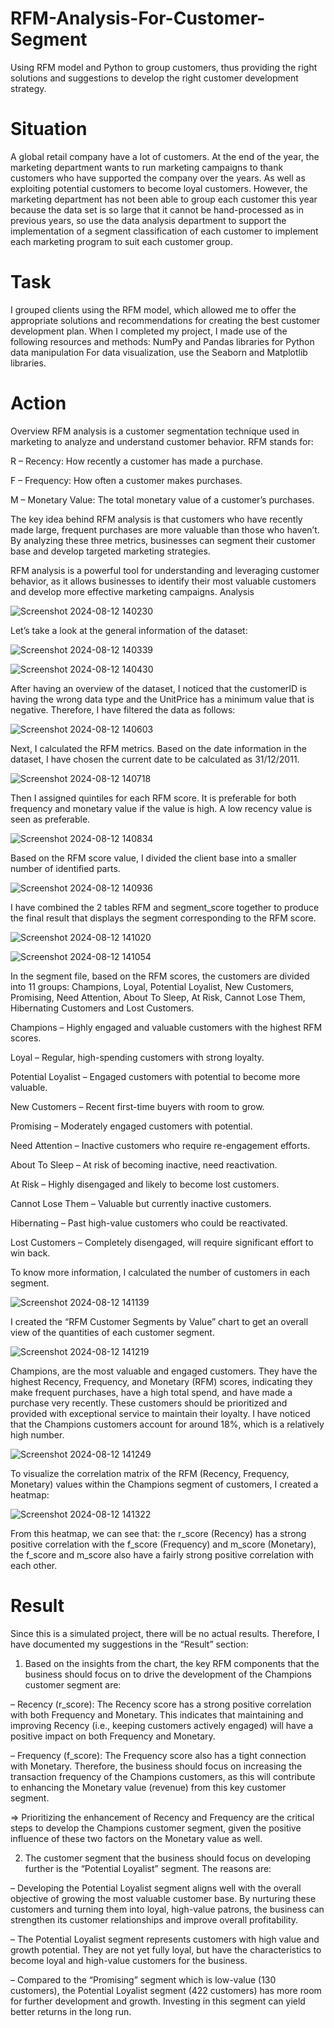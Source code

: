 # RFM-Analysis-For-Customer-Segment
Using RFM model and Python to group customers, thus providing the right solutions and suggestions to develop the right customer development strategy.
# Situation
A global retail company have a lot of customers. At the end of the year, the marketing department wants to run marketing campaigns to thank customers who have supported the company over the years. As well as exploiting potential customers to become loyal customers. However, the marketing department has not been able to group each customer this year because the data set is so large that it cannot be hand-processed as in previous years, so use the data analysis department to support the implementation of a segment classification of each customer to implement each marketing program to suit each customer group.
# Task
I grouped clients using the RFM model, which allowed me to offer the appropriate solutions and recommendations for creating the best customer development plan.
When I completed my project, I made use of the following resources and methods:
NumPy and Pandas libraries for Python data manipulation
For data visualization, use the Seaborn and Matplotlib libraries.
# Action
Overview
RFM analysis is a customer segmentation technique used in marketing to analyze and understand customer behavior. RFM stands for:

R – Recency: How recently a customer has made a purchase.

F – Frequency: How often a customer makes purchases.

M – Monetary Value: The total monetary value of a customer’s purchases.

The key idea behind RFM analysis is that customers who have recently made large, frequent purchases are more valuable than those who haven’t. By analyzing these three metrics, businesses can segment their customer base and develop targeted marketing strategies.

RFM analysis is a powerful tool for understanding and leveraging customer behavior, as it allows businesses to identify their most valuable customers and develop more effective marketing campaigns.
Analysis

![Screenshot 2024-08-12 140230](https://github.com/user-attachments/assets/76306266-c8f6-4595-b412-b57f0a4a1413)

Let’s take a look at the general information of the dataset:

![Screenshot 2024-08-12 140339](https://github.com/user-attachments/assets/0002ef8d-ac0f-4603-aa02-0bfcf1e107d6)

![Screenshot 2024-08-12 140430](https://github.com/user-attachments/assets/557aea94-a02a-42b9-876f-3d40dbd822e6)

After having an overview of the dataset, I noticed that the customerID is having the wrong data type and the UnitPrice has a minimum value that is negative. Therefore, I have filtered the data as follows:

![Screenshot 2024-08-12 140603](https://github.com/user-attachments/assets/2d396dfd-6a0d-4566-979e-fb0b62364322)

Next, I calculated the RFM metrics. Based on the date information in the dataset, I have chosen the current date to be calculated as 31/12/2011.

![Screenshot 2024-08-12 140718](https://github.com/user-attachments/assets/c2dc7bf6-48cb-4940-95a7-dd8213107d57)

Then I assigned quintiles for each RFM score. It is preferable for both frequency and monetary value if the value is high. A low recency value is seen as preferable.

![Screenshot 2024-08-12 140834](https://github.com/user-attachments/assets/515d1923-aeb1-4ef4-8214-b49efc36b9ef)

Based on the RFM score value, I divided the client base into a smaller number of identified parts.

![Screenshot 2024-08-12 140936](https://github.com/user-attachments/assets/f38cde28-153d-4816-8010-e7d1c6152633)

I have combined the 2 tables RFM and segment_score together to produce the final result that displays the segment corresponding to the RFM score.

![Screenshot 2024-08-12 141020](https://github.com/user-attachments/assets/3c0fd8fd-331a-4e86-b806-4c19677facd0)

![Screenshot 2024-08-12 141054](https://github.com/user-attachments/assets/5a1cd46b-8f9d-4529-b8ea-f105ba81fd71)

In the segment file, based on the RFM scores, the customers are divided into 11 groups: Champions, Loyal, Potential Loyalist, New Customers, Promising, Need Attention, About To Sleep, At Risk, Cannot Lose Them, Hibernating Customers and Lost Customers.

Champions – Highly engaged and valuable customers with the highest RFM scores.

Loyal – Regular, high-spending customers with strong loyalty.

Potential Loyalist – Engaged customers with potential to become more valuable.

New Customers – Recent first-time buyers with room to grow.

Promising – Moderately engaged customers with potential.

Need Attention – Inactive customers who require re-engagement efforts.

About To Sleep – At risk of becoming inactive, need reactivation.

At Risk – Highly disengaged and likely to become lost customers.

Cannot Lose Them – Valuable but currently inactive customers.

Hibernating – Past high-value customers who could be reactivated.

Lost Customers – Completely disengaged, will require significant effort to win back.

To know more information, I calculated the number of customers in each segment.

![Screenshot 2024-08-12 141139](https://github.com/user-attachments/assets/18109eab-60a3-493c-abba-f2e6449b5ef5)

I created the “RFM Customer Segments by Value” chart to get an overall view of the quantities of each customer segment.

![Screenshot 2024-08-12 141219](https://github.com/user-attachments/assets/c724e9b1-52dc-4d5e-84b5-c715233b5626)

Champions, are the most valuable and engaged customers. They have the highest Recency, Frequency, and Monetary (RFM) scores, indicating they make frequent purchases, have a high total spend, and have made a purchase very recently. These customers should be prioritized and provided with exceptional service to maintain their loyalty. I have noticed that the Champions customers account for around 18%, which is a relatively high number.

![Screenshot 2024-08-12 141249](https://github.com/user-attachments/assets/34c8f880-b29f-4c1d-a15b-fba10ef86a7e)

To visualize the correlation matrix of the RFM (Recency, Frequency, Monetary) values within the Champions segment of customers, I created a heatmap:

![Screenshot 2024-08-12 141322](https://github.com/user-attachments/assets/2f507d17-7bb2-4eec-af62-274794c7c6db)

From this heatmap, we can see that: the r_score (Recency) has a strong positive correlation with the f_score (Frequency) and m_score (Monetary), the f_score and m_score also have a fairly strong positive correlation with each other.

# Result
Since this is a simulated project, there will be no actual results. Therefore, I have documented my suggestions in the “Result” section:

1. Based on the insights from the chart, the key RFM components that the business should focus on to drive the development of the Champions customer segment are:

– Recency (r_score): The Recency score has a strong positive correlation with both Frequency and Monetary. This indicates that maintaining and improving Recency (i.e., keeping customers actively engaged) will have a positive impact on both Frequency and Monetary.

– Frequency (f_score): The Frequency score also has a tight connection with Monetary. Therefore, the business should focus on increasing the transaction frequency of the Champions customers, as this will contribute to enhancing the Monetary value (revenue) from this key customer segment.

=> Prioritizing the enhancement of Recency and Frequency are the critical steps to develop the Champions customer segment, given the positive influence of these two factors on the Monetary value as well.

2. The customer segment that the business should focus on developing further is the “Potential Loyalist” segment. The reasons are:

– Developing the Potential Loyalist segment aligns well with the overall objective of growing the most valuable customer base. By nurturing these customers and turning them into loyal, high-value patrons, the business can strengthen its customer relationships and improve overall profitability.

– The Potential Loyalist segment represents customers with high value and growth potential. They are not yet fully loyal, but have the characteristics to become loyal and high-value customers for the business.

– Compared to the “Promising” segment which is low-value (130 customers), the Potential Loyalist segment (422 customers) has more room for further development and growth. Investing in this segment can yield better returns in the long run.











